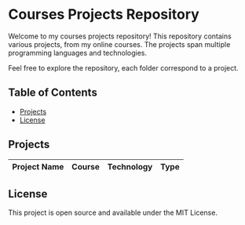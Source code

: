 # Courses Projects Repository

Welcome to my courses projects repository! This repository contains various projects, from my online courses. The projects span multiple programming languages and technologies.

Feel free to explore the repository, each folder correspond to a project.

## Table of Contents

- [Projects](#projects)
- [License](#license)

## Projects

| Project Name | Course | Technology | Type |
| ------------ | ------ | ---------- | ---- |

## License

This project is open source and available under the MIT License.
